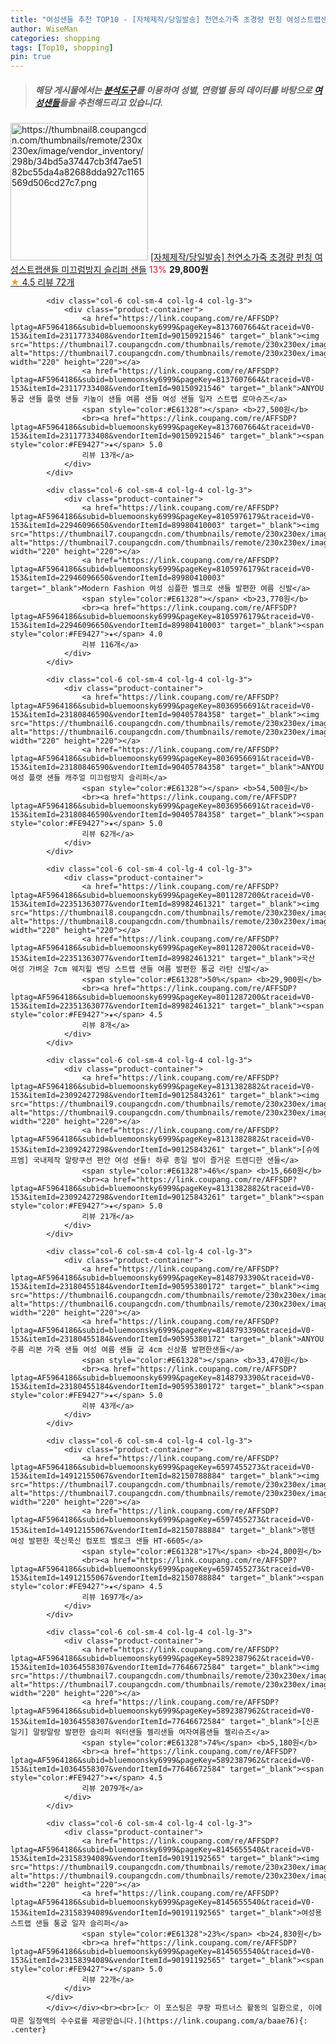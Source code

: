 ```yaml
---
title: "여성샌들 추천 TOP10 - [자체제작/당일발송] 천연소가죽 초경량 펀칭 여성스트랩샌들 미끄럼방지 슬리퍼 샌들"
author: WiseMan
categories: shopping
tags: [Top10, shopping]
pin: true
---
```


> ##### 해당 게시물에서는 [**분석도구**](https://itemscout.io/)를 이용하여 **성별**, **연령별** 등의 데이터를 바탕으로 [**여성샌들**](https://link.coupang.com/a/baae76)들을 추천해드리고 있습니다.
<div class="container"><div class="row">
            <div class="col-6 col-sm-4 col-lg-4 col-lg-3">
                <div class="product-container">
                    <a href="https://link.coupang.com/re/AFFSDP?lptag=AF5964186&subid=bluemoonsky6999&pageKey=8104283656&traceid=V0-153&itemId=22933743318&vendorItemId=89968087289" target="_blank"><img src="https://thumbnail8.coupangcdn.com/thumbnails/remote/230x230ex/image/vendor_inventory/298b/34bd5a37447cb3f47ae5182bc55da4a82688dda927c1165569d506cd27c7.png" alt="https://thumbnail8.coupangcdn.com/thumbnails/remote/230x230ex/image/vendor_inventory/298b/34bd5a37447cb3f47ae5182bc55da4a82688dda927c1165569d506cd27c7.png" width="220" height="220"></a>
                    <a href="https://link.coupang.com/re/AFFSDP?lptag=AF5964186&subid=bluemoonsky6999&pageKey=8104283656&traceid=V0-153&itemId=22933743318&vendorItemId=89968087289" target="_blank">[자체제작/당일발송] 천연소가죽 초경량 펀칭 여성스트랩샌들 미끄럼방지 슬리퍼 샌들</a>
                    <span style="color:#E61328">13%</span> <b>29,800원</b>
                    <br><a href="https://link.coupang.com/re/AFFSDP?lptag=AF5964186&subid=bluemoonsky6999&pageKey=8104283656&traceid=V0-153&itemId=22933743318&vendorItemId=89968087289" target="_blank"><span style="color:#FE9427">★</span> 4.5
                    리뷰 72개</a>
                </div>
            </div>
            
            <div class="col-6 col-sm-4 col-lg-4 col-lg-3">
                <div class="product-container">
                    <a href="https://link.coupang.com/re/AFFSDP?lptag=AF5964186&subid=bluemoonsky6999&pageKey=8137607664&traceid=V0-153&itemId=23117733408&vendorItemId=90150921546" target="_blank"><img src="https://thumbnail7.coupangcdn.com/thumbnails/remote/230x230ex/image/vendor_inventory/8e60/a2685fd64e287fe49a865ae8eafef0e5420ecff240c918c5cd8b1019cc90.jpg" alt="https://thumbnail7.coupangcdn.com/thumbnails/remote/230x230ex/image/vendor_inventory/8e60/a2685fd64e287fe49a865ae8eafef0e5420ecff240c918c5cd8b1019cc90.jpg" width="220" height="220"></a>
                    <a href="https://link.coupang.com/re/AFFSDP?lptag=AF5964186&subid=bluemoonsky6999&pageKey=8137607664&traceid=V0-153&itemId=23117733408&vendorItemId=90150921546" target="_blank">ANYOU 통굽 샌들 플랫 샌들 키높이 샌들 여름 샌들 여성 샌들 일자 스트랩 로마슈즈</a>
                    <span style="color:#E61328"></span> <b>27,500원</b>
                    <br><a href="https://link.coupang.com/re/AFFSDP?lptag=AF5964186&subid=bluemoonsky6999&pageKey=8137607664&traceid=V0-153&itemId=23117733408&vendorItemId=90150921546" target="_blank"><span style="color:#FE9427">★</span> 5.0
                    리뷰 13개</a>
                </div>
            </div>
            
            <div class="col-6 col-sm-4 col-lg-4 col-lg-3">
                <div class="product-container">
                    <a href="https://link.coupang.com/re/AFFSDP?lptag=AF5964186&subid=bluemoonsky6999&pageKey=8105976179&traceid=V0-153&itemId=22946096650&vendorItemId=89980410003" target="_blank"><img src="https://thumbnail7.coupangcdn.com/thumbnails/remote/230x230ex/image/vendor_inventory/6fa3/9a1bdf4ae740a45910b452a905c24e807bdf13ca190004e2a22be63be313.jpg" alt="https://thumbnail7.coupangcdn.com/thumbnails/remote/230x230ex/image/vendor_inventory/6fa3/9a1bdf4ae740a45910b452a905c24e807bdf13ca190004e2a22be63be313.jpg" width="220" height="220"></a>
                    <a href="https://link.coupang.com/re/AFFSDP?lptag=AF5964186&subid=bluemoonsky6999&pageKey=8105976179&traceid=V0-153&itemId=22946096650&vendorItemId=89980410003" target="_blank">Modern Fashion 여성 심플한 벨크로 샌들 발편한 여름 신발</a>
                    <span style="color:#E61328"></span> <b>23,770원</b>
                    <br><a href="https://link.coupang.com/re/AFFSDP?lptag=AF5964186&subid=bluemoonsky6999&pageKey=8105976179&traceid=V0-153&itemId=22946096650&vendorItemId=89980410003" target="_blank"><span style="color:#FE9427">★</span> 4.0
                    리뷰 116개</a>
                </div>
            </div>
            
            <div class="col-6 col-sm-4 col-lg-4 col-lg-3">
                <div class="product-container">
                    <a href="https://link.coupang.com/re/AFFSDP?lptag=AF5964186&subid=bluemoonsky6999&pageKey=8036956691&traceid=V0-153&itemId=23180846590&vendorItemId=90405784358" target="_blank"><img src="https://thumbnail6.coupangcdn.com/thumbnails/remote/230x230ex/image/vendor_inventory/f40d/d9b6243d71fb717bd61895ba10ed3a8cbcb5e970c8e1adb79765db3787f5.jpg" alt="https://thumbnail6.coupangcdn.com/thumbnails/remote/230x230ex/image/vendor_inventory/f40d/d9b6243d71fb717bd61895ba10ed3a8cbcb5e970c8e1adb79765db3787f5.jpg" width="220" height="220"></a>
                    <a href="https://link.coupang.com/re/AFFSDP?lptag=AF5964186&subid=bluemoonsky6999&pageKey=8036956691&traceid=V0-153&itemId=23180846590&vendorItemId=90405784358" target="_blank">ANYOU 여성 플랫 샌들 캐주얼 미끄럼방지 슬리퍼</a>
                    <span style="color:#E61328"></span> <b>54,500원</b>
                    <br><a href="https://link.coupang.com/re/AFFSDP?lptag=AF5964186&subid=bluemoonsky6999&pageKey=8036956691&traceid=V0-153&itemId=23180846590&vendorItemId=90405784358" target="_blank"><span style="color:#FE9427">★</span> 5.0
                    리뷰 62개</a>
                </div>
            </div>
            
            <div class="col-6 col-sm-4 col-lg-4 col-lg-3">
                <div class="product-container">
                    <a href="https://link.coupang.com/re/AFFSDP?lptag=AF5964186&subid=bluemoonsky6999&pageKey=8011287200&traceid=V0-153&itemId=22351363077&vendorItemId=89982461321" target="_blank"><img src="https://thumbnail8.coupangcdn.com/thumbnails/remote/230x230ex/image/vendor_inventory/73b1/b9a5df86246fc89f03e080f15de61484a553d650a411f7da81c8a813abba.jpg" alt="https://thumbnail8.coupangcdn.com/thumbnails/remote/230x230ex/image/vendor_inventory/73b1/b9a5df86246fc89f03e080f15de61484a553d650a411f7da81c8a813abba.jpg" width="220" height="220"></a>
                    <a href="https://link.coupang.com/re/AFFSDP?lptag=AF5964186&subid=bluemoonsky6999&pageKey=8011287200&traceid=V0-153&itemId=22351363077&vendorItemId=89982461321" target="_blank">국산 여성 가벼운 7cm 웨지힐 밴딩 스트랩 샌들 여름 발편한 통굽 라탄 신발</a>
                    <span style="color:#E61328">50%</span> <b>29,900원</b>
                    <br><a href="https://link.coupang.com/re/AFFSDP?lptag=AF5964186&subid=bluemoonsky6999&pageKey=8011287200&traceid=V0-153&itemId=22351363077&vendorItemId=89982461321" target="_blank"><span style="color:#FE9427">★</span> 4.5
                    리뷰 8개</a>
                </div>
            </div>
            
            <div class="col-6 col-sm-4 col-lg-4 col-lg-3">
                <div class="product-container">
                    <a href="https://link.coupang.com/re/AFFSDP?lptag=AF5964186&subid=bluemoonsky6999&pageKey=8131382882&traceid=V0-153&itemId=23092427298&vendorItemId=90125843261" target="_blank"><img src="https://thumbnail9.coupangcdn.com/thumbnails/remote/230x230ex/image/vendor_inventory/a02d/43c6b2a787b8e106ba5875fb6d7714b485076c7925024e61541ef6df888e.jpg" alt="https://thumbnail9.coupangcdn.com/thumbnails/remote/230x230ex/image/vendor_inventory/a02d/43c6b2a787b8e106ba5875fb6d7714b485076c7925024e61541ef6df888e.jpg" width="220" height="220"></a>
                    <a href="https://link.coupang.com/re/AFFSDP?lptag=AF5964186&subid=bluemoonsky6999&pageKey=8131382882&traceid=V0-153&itemId=23092427298&vendorItemId=90125843261" target="_blank">[슈에프엠] 국내제작 말랑쿠션 편안 여성 샌들! 하루 종일 발이 즐거운 트렌디한 샌들</a>
                    <span style="color:#E61328">46%</span> <b>15,660원</b>
                    <br><a href="https://link.coupang.com/re/AFFSDP?lptag=AF5964186&subid=bluemoonsky6999&pageKey=8131382882&traceid=V0-153&itemId=23092427298&vendorItemId=90125843261" target="_blank"><span style="color:#FE9427">★</span> 5.0
                    리뷰 21개</a>
                </div>
            </div>
            
            <div class="col-6 col-sm-4 col-lg-4 col-lg-3">
                <div class="product-container">
                    <a href="https://link.coupang.com/re/AFFSDP?lptag=AF5964186&subid=bluemoonsky6999&pageKey=8148793390&traceid=V0-153&itemId=23180455184&vendorItemId=90595380172" target="_blank"><img src="https://thumbnail6.coupangcdn.com/thumbnails/remote/230x230ex/image/vendor_inventory/778f/8eb1b24cc80206f97ad128b4e476ce0aca3d6e4c0fff1225f7422fe8e6ae.jpg" alt="https://thumbnail6.coupangcdn.com/thumbnails/remote/230x230ex/image/vendor_inventory/778f/8eb1b24cc80206f97ad128b4e476ce0aca3d6e4c0fff1225f7422fe8e6ae.jpg" width="220" height="220"></a>
                    <a href="https://link.coupang.com/re/AFFSDP?lptag=AF5964186&subid=bluemoonsky6999&pageKey=8148793390&traceid=V0-153&itemId=23180455184&vendorItemId=90595380172" target="_blank">ANYOU 주름 리본 가죽 샌들 여성 여름 샌들 굽 4cm 신상품 발편한샌들</a>
                    <span style="color:#E61328"></span> <b>33,470원</b>
                    <br><a href="https://link.coupang.com/re/AFFSDP?lptag=AF5964186&subid=bluemoonsky6999&pageKey=8148793390&traceid=V0-153&itemId=23180455184&vendorItemId=90595380172" target="_blank"><span style="color:#FE9427">★</span> 5.0
                    리뷰 43개</a>
                </div>
            </div>
            
            <div class="col-6 col-sm-4 col-lg-4 col-lg-3">
                <div class="product-container">
                    <a href="https://link.coupang.com/re/AFFSDP?lptag=AF5964186&subid=bluemoonsky6999&pageKey=6597455273&traceid=V0-153&itemId=14912155067&vendorItemId=82150788884" target="_blank"><img src="https://thumbnail7.coupangcdn.com/thumbnails/remote/230x230ex/image/vendor_inventory/aaff/b3629b4d0b109999b0822f4b108c9fdfc418c944ae6f346ab2e009bc6651.png" alt="https://thumbnail7.coupangcdn.com/thumbnails/remote/230x230ex/image/vendor_inventory/aaff/b3629b4d0b109999b0822f4b108c9fdfc418c944ae6f346ab2e009bc6651.png" width="220" height="220"></a>
                    <a href="https://link.coupang.com/re/AFFSDP?lptag=AF5964186&subid=bluemoonsky6999&pageKey=6597455273&traceid=V0-153&itemId=14912155067&vendorItemId=82150788884" target="_blank">행텐 여성 발편한 푹신푹신 컴포트 벨로크 샌들 HT-6605</a>
                    <span style="color:#E61328">17%</span> <b>24,800원</b>
                    <br><a href="https://link.coupang.com/re/AFFSDP?lptag=AF5964186&subid=bluemoonsky6999&pageKey=6597455273&traceid=V0-153&itemId=14912155067&vendorItemId=82150788884" target="_blank"><span style="color:#FE9427">★</span> 4.5
                    리뷰 1697개</a>
                </div>
            </div>
            
            <div class="col-6 col-sm-4 col-lg-4 col-lg-3">
                <div class="product-container">
                    <a href="https://link.coupang.com/re/AFFSDP?lptag=AF5964186&subid=bluemoonsky6999&pageKey=5892387962&traceid=V0-153&itemId=10364558307&vendorItemId=77646672584" target="_blank"><img src="https://thumbnail7.coupangcdn.com/thumbnails/remote/230x230ex/image/vendor_inventory/7423/39b109443581565510aafaf741371936a0cf8c1a4f9ea705a2cd0bb7525b.jpeg" alt="https://thumbnail7.coupangcdn.com/thumbnails/remote/230x230ex/image/vendor_inventory/7423/39b109443581565510aafaf741371936a0cf8c1a4f9ea705a2cd0bb7525b.jpeg" width="220" height="220"></a>
                    <a href="https://link.coupang.com/re/AFFSDP?lptag=AF5964186&subid=bluemoonsky6999&pageKey=5892387962&traceid=V0-153&itemId=10364558307&vendorItemId=77646672584" target="_blank">[신혼일기] 말랑말랑 발편한 슬리퍼 워터샌들 젤리샌들 여자여름샌들 젤리슈즈</a>
                    <span style="color:#E61328">74%</span> <b>5,180원</b>
                    <br><a href="https://link.coupang.com/re/AFFSDP?lptag=AF5964186&subid=bluemoonsky6999&pageKey=5892387962&traceid=V0-153&itemId=10364558307&vendorItemId=77646672584" target="_blank"><span style="color:#FE9427">★</span> 4.5
                    리뷰 2079개</a>
                </div>
            </div>
            
            <div class="col-6 col-sm-4 col-lg-4 col-lg-3">
                <div class="product-container">
                    <a href="https://link.coupang.com/re/AFFSDP?lptag=AF5964186&subid=bluemoonsky6999&pageKey=8145655540&traceid=V0-153&itemId=23158394089&vendorItemId=90191192565" target="_blank"><img src="https://thumbnail9.coupangcdn.com/thumbnails/remote/230x230ex/image/vendor_inventory/8609/078ff7c543d7c52cd52412ad08fe467eae0679e9dadb41921526a3971060.jpeg" alt="https://thumbnail9.coupangcdn.com/thumbnails/remote/230x230ex/image/vendor_inventory/8609/078ff7c543d7c52cd52412ad08fe467eae0679e9dadb41921526a3971060.jpeg" width="220" height="220"></a>
                    <a href="https://link.coupang.com/re/AFFSDP?lptag=AF5964186&subid=bluemoonsky6999&pageKey=8145655540&traceid=V0-153&itemId=23158394089&vendorItemId=90191192565" target="_blank">여성용 스트랩 샌들 통굽 일자 슬리퍼</a>
                    <span style="color:#E61328">23%</span> <b>24,830원</b>
                    <br><a href="https://link.coupang.com/re/AFFSDP?lptag=AF5964186&subid=bluemoonsky6999&pageKey=8145655540&traceid=V0-153&itemId=23158394089&vendorItemId=90191192565" target="_blank"><span style="color:#FE9427">★</span> 5.0
                    리뷰 22개</a>
                </div>
            </div>
            </div></div><br><br>[👉 이 포스팅은 쿠팡 파트너스 활동의 일환으로, 이에 따른 일정액의 수수료를 제공받습니다.](https://link.coupang.com/a/baae76){: .center}